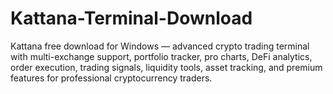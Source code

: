 # Kattana-Terminal-Download
Kattana free download for Windows — advanced crypto trading terminal with multi-exchange support, portfolio tracker, pro charts, DeFi analytics, order execution, trading signals, liquidity tools, asset tracking, and premium features for professional cryptocurrency traders.
